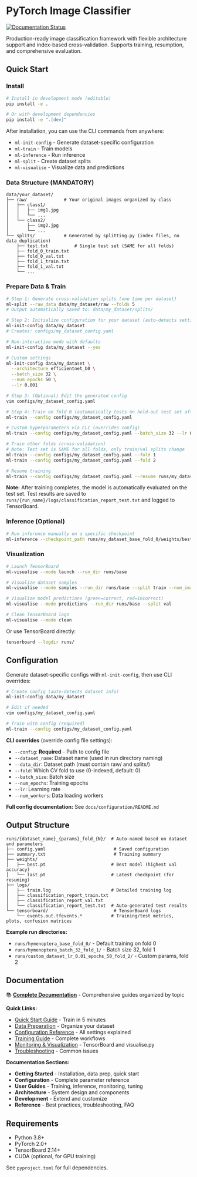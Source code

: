 # PyTorch Image Classifier

[![Documentation Status](https://readthedocs.org/projects/nnclassification/badge/?version=latest)](https://nnclassification.readthedocs.io/en/latest/)

Production-ready image classification framework with flexible architecture support and index-based cross-validation. Supports training, resumption, and comprehensive evaluation.

## Quick Start

### Install
```bash
# Install in development mode (editable)
pip install -e .

# Or with development dependencies
pip install -e ".[dev]"
```

After installation, you can use the CLI commands from anywhere:
- `ml-init-config` - Generate dataset-specific configuration
- `ml-train` - Train models
- `ml-inference` - Run inference
- `ml-split` - Create dataset splits
- `ml-visualise` - Visualize data and predictions

### Data Structure (MANDATORY)

```
data/your_dataset/
├── raw/              # Your original images organized by class
│   ├── class1/
│   │   ├── img1.jpg
│   │   └── ...
│   └── class2/
│       ├── img2.jpg
│       └── ...
└── splits/           # Generated by splitting.py (index files, no data duplication)
    ├── test.txt          # Single test set (SAME for all folds)
    ├── fold_0_train.txt
    ├── fold_0_val.txt
    ├── fold_1_train.txt
    ├── fold_1_val.txt
    └── ...
```

### Prepare Data & Train
```bash
# Step 1: Generate cross-validation splits (one time per dataset)
ml-split --raw_data data/my_dataset/raw --folds 5
# Output automatically saved to: data/my_dataset/splits/

# Step 2: Initialize configuration for your dataset (auto-detects settings)
ml-init-config data/my_dataset
# Creates: configs/my_dataset_config.yaml

# Non-interactive mode with defaults
ml-init-config data/my_dataset --yes

# Custom settings
ml-init-config data/my_dataset \
  --architecture efficientnet_b0 \
  --batch_size 32 \
  --num_epochs 50 \
  --lr 0.001

# Step 3: (Optional) Edit the generated config
vim configs/my_dataset_config.yaml

# Step 4: Train on fold 0 (automatically tests on held-out test set after training)
ml-train --config configs/my_dataset_config.yaml

# Custom hyperparameters via CLI (overrides config)
ml-train --config configs/my_dataset_config.yaml --batch_size 32 --lr 0.01

# Train other folds (cross-validation)
# Note: Test set is SAME for all folds, only train/val splits change
ml-train --config configs/my_dataset_config.yaml --fold 1
ml-train --config configs/my_dataset_config.yaml --fold 2

# Resume training
ml-train --config configs/my_dataset_config.yaml --resume runs/my_dataset_fold_0/weights/last.pt
```

**Note:** After training completes, the model is automatically evaluated on the test set. Test results are saved to `runs/{run_name}/logs/classification_report_test.txt` and logged to TensorBoard.

### Inference (Optional)
```bash
# Run inference manually on a specific checkpoint
ml-inference --checkpoint_path runs/my_dataset_base_fold_0/weights/best.pt
```

### Visualization

```bash
# Launch TensorBoard
ml-visualise --mode launch --run_dir runs/base

# Visualize dataset samples
ml-visualise --mode samples --run_dir runs/base --split train --num_images 16

# Visualize model predictions (green=correct, red=incorrect)
ml-visualise --mode predictions --run_dir runs/base --split val

# Clean TensorBoard logs
ml-visualise --mode clean
```

Or use TensorBoard directly:
```bash
tensorboard --logdir runs/
```

## Configuration

Generate dataset-specific configs with `ml-init-config`, then use CLI overrides:
```bash
# Create config (auto-detects dataset info)
ml-init-config data/my_dataset

# Edit if needed
vim configs/my_dataset_config.yaml

# Train with config (required)
ml-train --config configs/my_dataset_config.yaml
```

**CLI overrides** (override config file settings):
- `--config`: **Required** - Path to config file
- `--dataset_name`: Dataset name (used in run directory naming)
- `--data_dir`: Dataset path (must contain raw/ and splits/)
- `--fold`: Which CV fold to use (0-indexed, default: 0)
- `--batch_size`: Batch size
- `--num_epochs`: Training epochs
- `--lr`: Learning rate
- `--num_workers`: Data loading workers

**Full config documentation:** See `docs/configuration/README.md`

## Output Structure
```
runs/{dataset_name}_{params}_fold_{N}/  # Auto-named based on dataset and parameters
├── config.yaml                          # Saved configuration
├── summary.txt                          # Training summary
├── weights/
│   ├── best.pt                         # Best model (highest val accuracy)
│   └── last.pt                         # Latest checkpoint (for resuming)
├── logs/
│   ├── train.log                       # Detailed training log
│   ├── classification_report_train.txt
│   ├── classification_report_val.txt
│   └── classification_report_test.txt  # Auto-generated test results
└── tensorboard/                         # TensorBoard logs
    └── events.out.tfevents.*           # Training/test metrics, plots, confusion matrices
```

**Example run directories:**
- `runs/hymenoptera_base_fold_0/` - Default training on fold 0
- `runs/hymenoptera_batch_32_fold_1/` - Batch size 32, fold 1
- `runs/custom_dataset_lr_0.01_epochs_50_fold_2/` - Custom params, fold 2

## Documentation

📚 **[Complete Documentation](docs/README.md)** - Comprehensive guides organized by topic

**Quick Links:**
- [Quick Start Guide](docs/getting-started/quick-start.md) - Train in 5 minutes
- [Data Preparation](docs/getting-started/data-preparation.md) - Organize your dataset
- [Configuration Reference](docs/configuration/README.md) - All settings explained
- [Training Guide](docs/user-guides/training.md) - Complete workflows
- [Monitoring & Visualization](docs/user-guides/monitoring.md) - TensorBoard and visualise.py
- [Troubleshooting](docs/reference/troubleshooting.md) - Common issues

**Documentation Sections:**
- **Getting Started** - Installation, data prep, quick start
- **Configuration** - Complete parameter reference
- **User Guides** - Training, inference, monitoring, tuning
- **Architecture** - System design and components
- **Development** - Extend and customize
- **Reference** - Best practices, troubleshooting, FAQ

## Requirements

- Python 3.8+
- PyTorch 2.0+
- TensorBoard 2.14+
- CUDA (optional, for GPU training)

See `pyproject.toml` for full dependencies.
